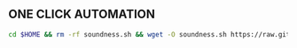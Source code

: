 ## ONE CLICK AUTOMATION
   ```bash
cd $HOME && rm -rf soundness.sh && wget -O soundness.sh https://raw.githubusercontent.com/rmndkyl/MandaNode/main/Soundness/soundness.sh && chmod +x soundness.sh && sed -i 's/\r$//' soundness.sh && ./soundness.sh
   ```
